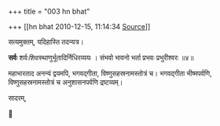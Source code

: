 +++
title = "003 hn bhat"

+++
[[hn bhat	2010-12-15, 11:14:34 [Source](https://groups.google.com/g/samskrita/c/5_dLrYc0LzA)]]



सत्यमुक्तम्, यदिहास्ति तदन्यत्र।

  

**सर्वः** शर्वः*शिवः*स्थाणुर्भूतादिर्निधिरव्ययः । संभवो भावनो भर्ता प्रभवः प्रभुरीश्वरः ॥४॥  
  

महाभारताद अनन्यं द्वयमपि, भगवद्गीता, विष्णुसहस्रनामस्तोत्रं च। भगवद्गीता भीष्मपर्वणि, विष्णुसहस्रनामस्तोत्रं च अनुशासनपर्वणि द्रष्टव्यम्।

  

सादरम्,



